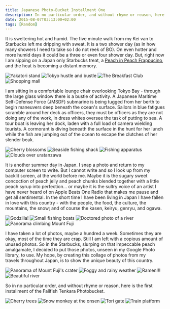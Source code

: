 ```yaml
---
title: Japanese Photo-Bucket Installment One
description: In no particular order, and without rhyme or reason, here is a collage of photos from my adventures throughout Japan...
date: 2015-08-07T03:13:00+02:00
tags: [Random]
---
```

<div class="text-lg mt-2">
<p class="mb-2">It is sweltering hot and humid. The five minute walk from my Kei van to Starbucks left me dripping with sweat. It is a two shower day (as in how many showers I need to take so I do not reek of BO). On even hotter and more humid days it could be a three or even four shower day. But, right now I am sipping on a Japan only Starbucks treat, a <a href="https://www.starbucks.co.jp/cafe/?nid=tbn_01_pc" 
target="_blank" 
rel="noopener">Peach in Peach Frappucino</a>, and the heat is becoming a distant memory.</p>

<img class="w-8/12 rounded-lg shadow-lg mx-auto" src="https://fallfish-tenkara-images.s3-us-west-1.amazonaws.com/FfT+-+Photobucket+I/Yakitorir-japan-street+vendor-food-yokosuka.JPG" alt="Yakatori stand" />

<img class="w-8/12 rounded-lg shadow-lg mx-auto" src="https://fallfish-tenkara-images.s3-us-west-1.amazonaws.com/FfT+-+Photobucket+I/akihabara-japan-tokyo-electronics.JPG" alt="Tokyo hustle and bustle" />

<img class="w-8/12 rounded-lg shadow-lg mx-auto" src="https://fallfish-tenkara-images.s3-us-west-1.amazonaws.com/FfT+-+Photobucket+I/breakfast+club-dive+bar-yokosuka-japan.JPG" alt="The Breakfast Club" />

<img class="w-8/12 rounded-lg shadow-lg mx-auto" src="https://fallfish-tenkara-images.s3-us-west-1.amazonaws.com/FfT+-+Photobucket+I/buddha+statue-japan-rest+stop-super+highway.JPG" alt="Shopping mall" />

<p class="mb-2 mt-2">I am sitting in a comfortable lounge chair overlooking Tokyo Bay - through the large glass window there is a bustle of activity. A Japanese Maritime Self-Defense Force (JMSDF) submarine is being tugged from her berth to begin maneuvers deep beneath the ocean's surface. Sailors in blue fatigues scramble around her deck as officers, they must be officers as they are not doing any of the work, in dress whites oversee the task of putting to sea. A tour boat is leaving her dock, laden with a full load of camera wielding tourists. A cormorant is diving beneath the surface in the hunt for her lunch while the fish are jumping out of the ocean to escape the clutches of her slender beak.</p>

<img class="w-8/12 rounded-lg shadow-lg mx-auto" src="https://fallfish-tenkara-images.s3-us-west-1.amazonaws.com/FfT+-+Photobucket+I/doshi+river-japan-fishing-tenkara-blossoms.JPG" alt="Cherry blossoms" />

<img class="w-8/12 rounded-lg shadow-lg mx-auto" src="https://fallfish-tenkara-images.s3-us-west-1.amazonaws.com/FfT+-+Photobucket+I/fisherman+shack-japan-beach.JPG" alt="Seaside fishing shack" />

<img class="w-8/12 rounded-lg shadow-lg mx-auto" src="https://fallfish-tenkara-images.s3-us-west-1.amazonaws.com/FfT+-+Photobucket+I/fishing+net-japan-port-sailor-tokyo+bay.JPG" alt="Fishing apparatus" />

<img class="w-8/12 rounded-lg shadow-lg mx-auto" src="https://fallfish-tenkara-images.s3-us-west-1.amazonaws.com/FfT+-+Photobucket+I/fishing-japan-uratanzawa.JPG" alt="Clouds over uratanzawa" />

<p class="mb-2 mt-2">It is another summer day in Japan. I snap a photo and return to my computer screen to write. But I cannot write and so I look up from my backlit screen, at the world before me. Maybe it is the sugary sweet concoction of peach jelly and peach chunks blended together with a little peach syrup into perfection... or maybe it is the sultry voice of an artist I have never heard of on Apple Beats One Radio that makes me pause and get all sentimental. In the short time I have been living in Japan I have fallen in love with this country - with the people, the food, the culture, the mountains, the snow; and of course the kasen, keiryu, genryu, and ogawa.</p>

<img class="w-8/12 rounded-lg shadow-lg mx-auto" src="https://fallfish-tenkara-images.s3-us-west-1.amazonaws.com/FfT+-+Photobucket+I/godzilla-japan-sign.JPG" alt="Godzilla!" />

<img class="w-8/12 rounded-lg shadow-lg mx-auto" src="https://fallfish-tenkara-images.s3-us-west-1.amazonaws.com/FfT+-+Photobucket+I/joga+island-japan-fishing+port-tokyo+bay.JPG" alt="Small fishing boats" />

<img class="w-8/12 rounded-lg shadow-lg mx-auto" src="https://fallfish-tenkara-images.s3-us-west-1.amazonaws.com/FfT+-+Photobucket+I/keiryu-japan-tenkara-yamame.jpg" alt="Doctored photo of a river" />

<img class="w-8/12 rounded-lg shadow-lg mx-auto" src="https://fallfish-tenkara-images.s3-us-west-1.amazonaws.com/FfT+-+Photobucket+I/mount+fuji-japan-hiking-countryside-volcano.jpg" alt="Panorama climbing Mount Fuji" />

<p class="mb-2 mt-2">I have taken a lot of photos, maybe a hundred a week. Sometimes they are okay, most of the time they are crap. Still I am left with a copious amount of unused photos. So in the Starbucks, slurping on that impeccable peach amalgamate, I decided to put those photos, unseen in my Google Photo library, to use. My hope, by creating this collage of photos from my travels throughout Japan, is to show the unique beauty of this country.</p>

<img class="w-8/12 rounded-lg shadow-lg mx-auto" src="https://fallfish-tenkara-images.s3-us-west-1.amazonaws.com/FfT+-+Photobucket+I/mount+fuji-japan-hiking-crater-volcano.jpg" alt="Panorama of Mount Fuji's crater" />

<img class="w-8/12 rounded-lg shadow-lg mx-auto" src="https://fallfish-tenkara-images.s3-us-west-1.amazonaws.com/FfT+-+Photobucket+I/plum+rain-japan-hiking-mountains.JPG" alt="Foggy and rainy weather" />

<img class="w-8/12 rounded-lg shadow-lg mx-auto" src="https://fallfish-tenkara-images.s3-us-west-1.amazonaws.com/FfT+-+Photobucket+I/ramen-japan-kaiso.JPG" alt="Ramen!!!" />

<img class="w-8/12 rounded-lg shadow-lg mx-auto" src="https://fallfish-tenkara-images.s3-us-west-1.amazonaws.com/FfT+-+Photobucket+I/river-japan.JPG" alt="Beautiful river" />

<p class="mb-2 mt-2">So in no particular order, and without rhyme or reason, here is the first installment of the Fallfish Tenkara Photobucket.</p>

<img class="w-8/12 rounded-lg shadow-lg mx-auto" src="https://fallfish-tenkara-images.s3-us-west-1.amazonaws.com/FfT+-+Photobucket+I/sakura-japan-cherry+blossoms-spring.JPG" alt="Cherry trees" />

<img class="w-8/12 rounded-lg shadow-lg mx-auto" src="https://fallfish-tenkara-images.s3-us-west-1.amazonaws.com/FfT+-+Photobucket+I/snow+monkey-japan-nagano+prefecture-hot+spring.JPG" alt="Snow monkey at the onsen" />

<img class="w-8/12 rounded-lg shadow-lg mx-auto" src="https://fallfish-tenkara-images.s3-us-west-1.amazonaws.com/FfT+-+Photobucket+I/torri+gate-japan-shrine-tokyo+prefecture-tama+river.JPG" alt="Tori gate" />

<img class="w-8/12 rounded-lg shadow-lg mx-auto" src="https://fallfish-tenkara-images.s3-us-west-1.amazonaws.com/FfT+-+Photobucket+I/train+station-japan-tokyo-transportation.JPG" alt="Train platform" />
</div>